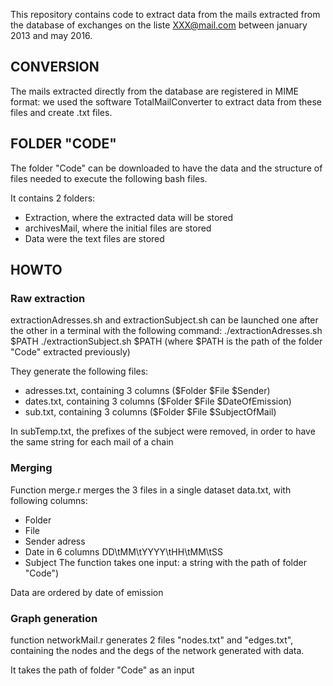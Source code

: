 This repository contains code to extract data from the mails extracted from the database of exchanges on the liste XXX@mail.com 
between january 2013 and may 2016.

## CONVERSION

The mails extracted directly from the database are registered in MIME format: we used the software TotalMailConverter to extract 
data from these files and create .txt files.

## FOLDER "CODE"

The folder "Code" can be downloaded to have the data and the structure of files needed to execute the following bash files.

It contains 2 folders:
- Extraction, where the extracted data will be stored
- archivesMail, where the initial files are stored
- Data were the text files are stored

## HOWTO

### Raw extraction
extractionAdresses.sh and extractionSubject.sh can be launched one after the other in a terminal with the following command:
./extractionAdresses.sh $PATH
./extractionSubject.sh $PATH
(where $PATH is the path of the folder "Code" extracted previously)

They generate the following files:
- adresses.txt, containing 3 columns ($Folder $File $Sender)
- dates.txt, containing 3 columns ($Folder $File $DateOfEmission)
- sub.txt, containing 3 columns ($Folder $File $SubjectOfMail)

In subTemp.txt, the prefixes of the subject were removed, in order to have the same string for each mail of a chain

### Merging
Function merge.r merges the 3 files in a single dataset data.txt, with following columns:
- Folder
- File
- Sender adress
- Date in 6 columns DD\tMM\tYYYY\tHH\tMM\tSS
- Subject 
The function takes one input: a string with the path of folder "Code")

Data are ordered by date of emission

### Graph generation
function networkMail.r generates 2 files "nodes.txt" and "edges.txt", containing the nodes and the degs of the network generated with data.

It takes the path of folder "Code" as an input

